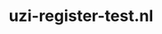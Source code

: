 ---
layout: post
title:  "uzi-register-test.nl"
internal_url:  "/data/uzi-register-test.nl.html"
categories: dutchgov
---